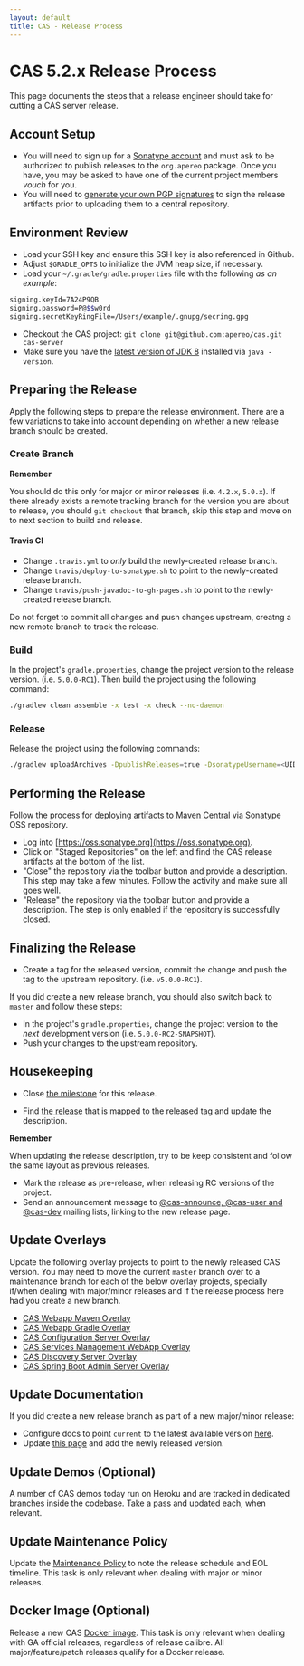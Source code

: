 ```yaml
---
layout: default
title: CAS - Release Process
---
```


# CAS 5.2.x Release Process

This page documents the steps that a release engineer should take for cutting a CAS server release. 

## Account Setup

- You will need to sign up for a [Sonatype account](http://central.sonatype.org/pages/ossrh-guide.html) and must ask 
to be authorized to publish releases to the `org.apereo` package. Once you have, you may be asked to have one of the
current project members *vouch* for you. 
- You will need to [generate your own PGP signatures](http://blog.sonatype.com/2010/01/how-to-generate-pgp-signatures-with-maven/) to sign the release artifacts prior to uploading them to a central repository.

## Environment Review

- Load your SSH key and ensure this SSH key is also referenced in Github.
- Adjust `$GRADLE_OPTS` to initialize the JVM heap size, if necessary.
- Load your `~/.gradle/gradle.properties` file with the following *as an example*:

```bash
signing.keyId=7A24P9QB
signing.password=P@$$w0rd
signing.secretKeyRingFile=/Users/example/.gnupg/secring.gpg
```

- Checkout the CAS project: `git clone git@github.com:apereo/cas.git cas-server`
- Make sure you have the [latest version of JDK 8](http://www.oracle.com/technetwork/java/javase/downloads) installed via `java -version`. 

## Preparing the Release

Apply the following steps to prepare the release environment. There are a few variations to take into account depending on whether
a new release branch should be created. 

### Create Branch

<div class="alert alert-warning"><strong>Remember</strong><p>You should do this only for major or minor releases (i.e. <code>4.2.x</code>, <code>5.0.x</code>).
If there already exists a remote tracking branch for the version you are about to release, you should <code>git checkout</code> that branch, 
skip this step and move on to next section to build and release.</p></div>

#### Travis CI

- Change `.travis.yml` to *only* build the newly-created release branch.
- Change `travis/deploy-to-sonatype.sh` to point to the newly-created release branch.
- Change `travis/push-javadoc-to-gh-pages.sh` to point to the newly-created release branch.
 
Do not forget to commit all changes and push changes upstream, creatng a new remote branch to track the release.

### Build 

In the project's `gradle.properties`, change the project version to the release version. (i.e. `5.0.0-RC1`). Then build the project using the following command:

```bash
./gradlew clean assemble -x test -x check --no-daemon
```

### Release

Release the project using the following commands:

```bash
./gradlew uploadArchives -DpublishReleases=true -DsonatypeUsername=<UID> -DsonatypePassword=<PASSWORD>
```

## Performing the Release

Follow the process for [deploying artifacts to Maven Central](https://wiki.jasig.org/display/JCH/Deploying+Maven+Artifacts) via Sonatype OSS repository.  

- Log into [https://oss.sonatype.org](https://oss.sonatype.org).
- Click on "Staged Repositories" on the left and find the CAS release artifacts at the bottom of the list.
- "Close" the repository via the toolbar button and provide a description. This step may take a few minutes. Follow the activity and make sure all goes well.
- "Release" the repository via the toolbar button and provide a description. The step is only enabled if the repository is successfully closed.

## Finalizing the Release

- Create a tag for the released version, commit the change and push the tag to the upstream repository. (i.e. `v5.0.0-RC1`).

If you did create a new release branch, you should also switch back to `master` and follow these steps:

- In the project's `gradle.properties`, change the project version to the *next* development version (i.e. `5.0.0-RC2-SNAPSHOT`). 
- Push your changes to the upstream repository. 

## Housekeeping

- Close [the milestone](https://github.com/apereo/cas/milestones) for this release.

- Find [the release](https://github.com/apereo/cas/releases) that is mapped to the released tag and update the description.

<div class="alert alert-info"><strong>Remember</strong><p>When updating the release description, try to be keep consistent and follow the same layout as previous releases.</p></div>

- Mark the release as pre-release, when releasing RC versions of the project. 
- Send an announcement message to [@cas-announce, @cas-user and @cas-dev](/cas/Mailing-Lists.html) mailing lists, linking to the new release page.

## Update Overlays

Update the following overlay projects to point to the newly released CAS version. You may need to move the current `master` branch
over to a maintenance branch for each of the below overlay projects, specially if/when dealing with major/minor releases
and if the release process here had you create a new branch. 

- [CAS Webapp Maven Overlay](https://github.com/apereo/cas-overlay-template)
- [CAS Webapp Gradle Overlay](https://github.com/apereo/cas-gradle-overlay-template)
- [CAS Configuration Server Overlay](https://github.com/apereo/cas-configserver-overlay)
- [CAS Services Management WebApp Overlay](https://github.com/apereo/cas-services-management-overlay)
- [CAS Discovery Server Overlay](https://github.com/apereo/cas-discoveryserver-overlay)
- [CAS Spring Boot Admin Server Overlay](https://github.com/apereo/cas-bootadmin-overlay)

## Update Documentation

If you did create a new release branch as part of a new major/minor release:

- Configure docs to point `current` to the latest available version [here](https://github.com/apereo/cas/blob/gh-pages/current/index.html).
- Update [this page](https://github.com/apereo/cas/edit/gh-pages/Older-Versions.md/) and add the newly released version.

## Update Demos (Optional)

A number of CAS demos today run on Heroku and are tracked in dedicated branches inside the codebase. Take a pass and updated each, when relevant.

## Update Maintenance Policy

Update the [Maintenance Policy](Maintenance-Policy.html) to note the release schedule and EOL timeline. 
This task is only relevant when dealing with major or minor releases.

## Docker Image (Optional)

Release a new CAS [Docker image](https://github.com/apereo/cas-webapp-docker).
This task is only relevant when dealing with GA official releases, regardless of release calibre. All major/feature/patch releases
qualify for a Docker release.
